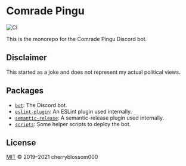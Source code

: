 # Comrade Pingu

![CI](https://github.com/cherryblossom000/comrade-pingu/workflows/CI/badge.svg)

This is the monorepo for the Comrade Pingu Discord bot.

## Disclaimer

This started as a joke and does not represent my actual political views.

## Packages

- [`bot`](./packages/bot): The Discord bot.
- [`eslint-plugin`](./packages/eslint-plugin): An ESLint plugin used
  internally.
- [`semantic-release`](./packages/semantic-release): A semantic-release plugin
  used internally.
- [`scripts`](./packages/scripts): Some helper scripts to deploy the bot.

## License

[MIT](LICENSE) © 2019–2021 cherryblossom000
